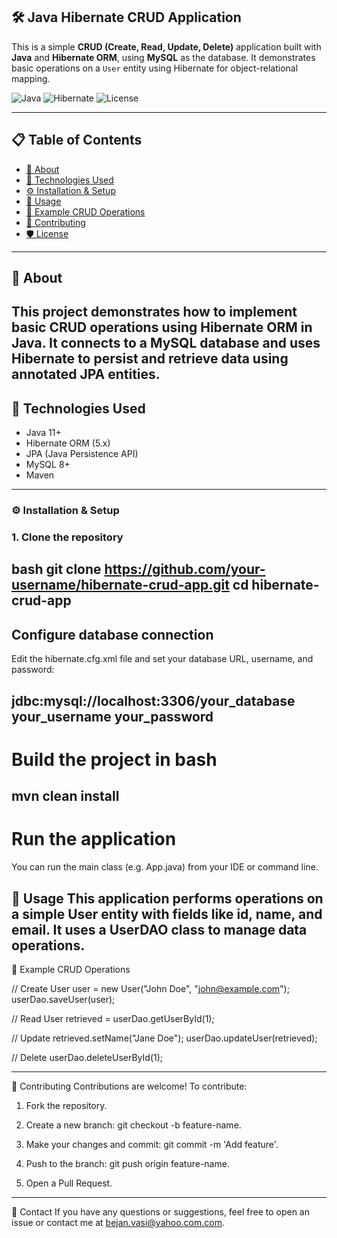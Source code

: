 ## 🛠️ Java Hibernate CRUD Application

This is a simple **CRUD (Create, Read, Update, Delete)** application built with **Java** and **Hibernate ORM**, using **MySQL** as the database. It demonstrates basic operations on a `User` entity using Hibernate for object-relational mapping.

![Java](https://img.shields.io/badge/Java-11+-blue?style=flat&logo=java)
![Hibernate](https://img.shields.io/badge/Hibernate-5.x-blue?style=flat&logo=hibernate)
![License](https://img.shields.io/badge/License-MIT-green.svg)

---
## 📋 Table of Contents

- [📖 About](#about)
- [🧰 Technologies Used](#technologies-used)
- [⚙️ Installation & Setup](#installation--setup)
- [🚀 Usage](#usage)
- [🧪 Example CRUD Operations](#example-crud-operations)
- [🤝 Contributing](#contributing)
- [🛡️ License](#license)

---
## 📖 About

This project demonstrates how to implement basic CRUD operations using Hibernate ORM in Java. It connects to a MySQL database and uses Hibernate to persist and retrieve data using annotated JPA entities.
---
## 🧰 Technologies Used
- Java 11+
- Hibernate ORM (5.x)
- JPA (Java Persistence API)
- MySQL 8+
- Maven

---

### ⚙️ Installation & Setup

### 1. Clone the repository

bash
git clone https://github.com/your-username/hibernate-crud-app.git
cd hibernate-crud-app
---

 ## Configure database connection
Edit the hibernate.cfg.xml file and set your database URL, username, and password:

<property name="connection.url">jdbc:mysql://localhost:3306/your_database</property>
<property name="connection.username">your_username</property>
<property name="connection.password">your_password</property>
---
# Build the project in bash
mvn clean install
--

# Run the application
You can run the main class (e.g. App.java) from your IDE or command line.

🚀 Usage
This application performs operations on a simple User entity with fields like id, name, and email. It uses a UserDAO class to manage data operations.
--
🧪 Example CRUD Operations

// Create
User user = new User("John Doe", "john@example.com");
userDao.saveUser(user);

// Read
User retrieved = userDao.getUserById(1);

// Update
retrieved.setName("Jane Doe");
userDao.updateUser(retrieved);

// Delete
userDao.deleteUserById(1);

----
🤝 Contributing
Contributions are welcome! To contribute:

1. Fork the repository.

2. Create a new branch: git checkout -b feature-name.

3. Make your changes and commit: git commit -m 'Add feature'.

4. Push to the branch: git push origin feature-name.

5. Open a Pull Request.
----

📧 Contact
If you have any questions or suggestions, feel free to open an issue or contact me at bejan.vasi@yahoo.com.com.




